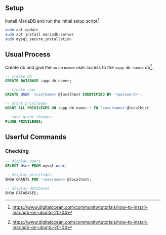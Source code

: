 ## Setup

Install MariaDB and run the initial setup script[^1]

``` bash
sudo apt update
sudo apt install mariadb-server
sudo mysql_secure_installation
```

## Usual Process

Create db and give the `<username>` user access to the `<app-db-name>` db[^1].

``` sql
-- create db
CREATE DATABASE <app-db-name>;

-- create user
CREATE USER '<username>'@localhost IDENTIFIED BY '<password>';

-- grant privileges
GRANT ALL PRIVILEGES ON <app-db-name>.* TO '<username>'@localhost;

-- save grant changes
FLUSH PRIVILEGES;
```

## Userful Commands

### Checking

``` sql
-- display users
SELECT User FROM mysql.user;

-- display privileges
SHOW GRANTS FOR '<username>'@localhost;

-- display databases
SHOW DATABASES;
```

[^1]: https://www.digitalocean.com/community/tutorials/how-to-install-mariadb-on-ubuntu-20-04